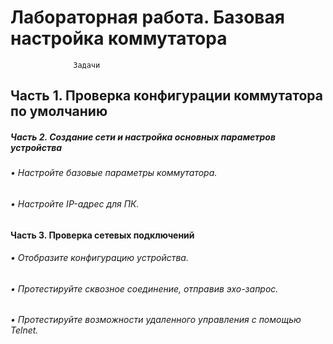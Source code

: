 # Лабораторная работа. Базовая настройка коммутатора 
	              Задачи
## Часть 1. Проверка конфигурации коммутатора по умолчанию
##### Часть 2. Создание сети и настройка основных параметров устройства
###### •	Настройте базовые параметры коммутатора.
###### •	Настройте IP-адрес для ПК.
#### Часть 3. Проверка сетевых подключений
###### •	Отобразите конфигурацию устройства.
###### •	Протестируйте сквозное соединение, отправив эхо-запрос.
###### •	Протестируйте возможности удаленного управления с помощью Telnet.
